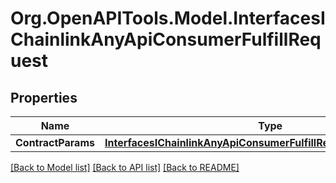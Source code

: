 # Org.OpenAPITools.Model.InterfacesIChainlinkAnyApiConsumerFulfillRequest

## Properties

Name | Type | Description | Notes
------------ | ------------- | ------------- | -------------
**ContractParams** | [**InterfacesIChainlinkAnyApiConsumerFulfillRequestContractParams**](InterfacesIChainlinkAnyApiConsumerFulfillRequestContractParams.md) |  | 

[[Back to Model list]](../README.md#documentation-for-models) [[Back to API list]](../README.md#documentation-for-api-endpoints) [[Back to README]](../README.md)

